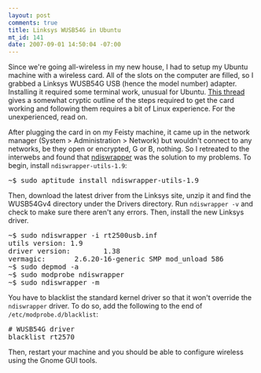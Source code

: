```yaml
--- 
layout: post
comments: true
title: Linksys WUSB54G in Ubuntu
mt_id: 141
date: 2007-09-01 14:50:04 -07:00
---
```

Since we're going all-wireless in my new house, I had to setup my Ubuntu machine with a wireless card.  All of the slots on the computer are filled, so I grabbed a Linksys WUSB54G USB (hence the model number) adapter.  Installing it required some terminal work, unusual for Ubuntu.  [This thread](http://ubuntuforums.org/showthread.php?t=478558) gives a somewhat cryptic outline of the steps required to get the card working and following them requires a bit of Linux experience.  For the unexperienced, read on.

After plugging the card in on my Feisty machine, it came up in the network manager (System > Administration > Network) but wouldn't connect to any networks, be they open or encrypted, G or B, nothing.  So I retreated to the interwebs and found that [ndiswrapper](http://ndiswrapper.sourceforge.net/joomla/) was the solution to my problems.  To begin, install `ndiswrapper-utils-1.9`:

<pre>
~$ sudo aptitude install ndiswrapper-utils-1.9
</pre>

Then, download the latest driver from the Linksys site, unzip it and find the WUSB54Gv4 directory under the Drivers directory.  Run `ndiswrapper -v` and check to make sure there aren't any errors.  Then, install the new Linksys driver.

<pre>
~$ sudo ndiswrapper -i rt2500usb.inf
utils version: 1.9
driver version:        1.38
vermagic:       2.6.20-16-generic SMP mod_unload 586
~$ sudo depmod -a
~$ sudo modprobe ndiswrapper
~$ sudo ndiswrapper -m
</pre>

You have to blacklist the standard kernel driver so that it won't override the `ndiswrapper` driver.  To do so, add the following to the end of `/etc/modprobe.d/blacklist`:

<pre>
# WUSB54G driver
blacklist rt2570
</pre>

Then, restart your machine and you should be able to configure wireless using the Gnome GUI tools.
